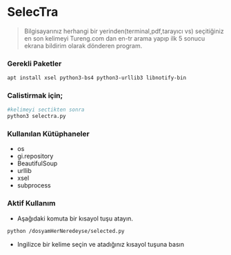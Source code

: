 # SelecTra
>Bilgisayarınız herhangi bir yerinden(terminal,pdf,tarayıcı vs)
>seçitiğiniz en son kelimeyi Tureng.com dan en-tr arama yapıp 
>ilk 5 sonucu ekrana bildirim olarak dönderen program.

### Gerekli Paketler
```sh
apt install xsel python3-bs4 python3-urllib3 libnotify-bin
```

### Calistirmak için;
```sh
#kelimeyi sectikten sonra
python3 selectra.py
```

### Kullanılan Kütüphaneler
* os
* gi.repository
* BeautifulSoup
* urllib
* xsel
* subprocess

### Aktif Kullanım
- Aşağıdaki komuta bir kısayol tuşu atayın. 
```sh
python /dosyamHerNeredeyse/selected.py
```
- Ingilizce bir kelime seçin ve atadığınız kısayol tuşuna basın
